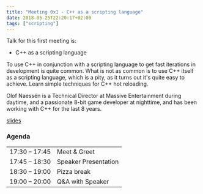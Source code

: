 ```yaml
---
title: "Meeting 0x1 - C++ as a scripting language"
date: 2018-05-25T22:20:17+02:00
tags: ["scripting"]
---
```


Talk for this first meeting is:
- C++ as a scripting language

To use C++ in conjunction with a scripting language to get fast iterations in development is quite common.
What is not as common is to use C++ itself as a scripting language, which is a pity, as it turns out it's quite easy to achieve. Learn simple techniques for C++ hot reloading.

Olof Naessén is a Technical Director at Massive Entertainment during daytime, and a passionate 8-bit game developer at nighttime, and has been working with C++ for the last 8 years.

[slides](https://olofn.github.io/C%2B%2B%20As%20A%20Scripting%20Language/#1)

### Agenda

|               |              |
|---------------|--------------|
| 17:30 – 17:45 | Meet & Greet |
| 17:45 – 18:30 | Speaker Presentation |
| 18:30 – 19:00 | Pizza break   |
| 19:00 – 20:00 | Q&A with Speaker          |